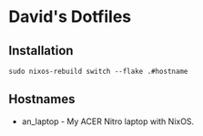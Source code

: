 # David's Dotfiles

## Installation
``` sudo nixos-rebuild switch --flake .#hostname ```

## Hostnames
  - an_laptop - My ACER Nitro laptop with NixOS.
